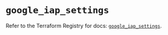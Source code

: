 # `google_iap_settings`

Refer to the Terraform Registry for docs: [`google_iap_settings`](https://registry.terraform.io/providers/hashicorp/google-beta/6.11.0/docs/resources/google_iap_settings).
